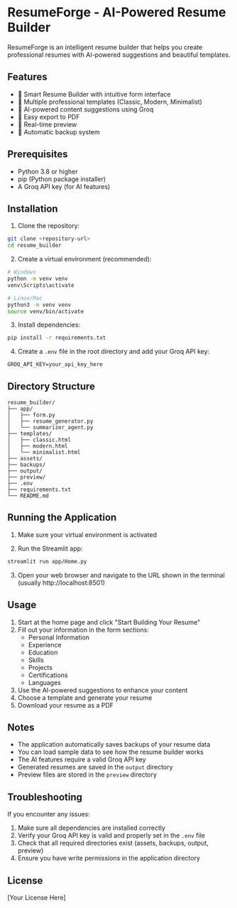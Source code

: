 # ResumeForge - AI-Powered Resume Builder

ResumeForge is an intelligent resume builder that helps you create professional resumes with AI-powered suggestions and beautiful templates.

## Features

- 📝 Smart Resume Builder with intuitive form interface
- 🎨 Multiple professional templates (Classic, Modern, Minimalist)
- 🤖 AI-powered content suggestions using Groq
- 💾 Easy export to PDF
- 🔄 Real-time preview
- 💾 Automatic backup system

## Prerequisites

- Python 3.8 or higher
- pip (Python package installer)
- A Groq API key (for AI features)

## Installation

1. Clone the repository:
```bash
git clone <repository-url>
cd resume_builder
```

2. Create a virtual environment (recommended):
```bash
# Windows
python -m venv venv
venv\Scripts\activate

# Linux/Mac
python3 -m venv venv
source venv/bin/activate
```

3. Install dependencies:
```bash
pip install -r requirements.txt
```

4. Create a `.env` file in the root directory and add your Groq API key:
```
GROQ_API_KEY=your_api_key_here
```

## Directory Structure

```
resume_builder/
├── app/
│   ├── form.py
│   ├── resume_generator.py
│   └── summarizer_agent.py
├── templates/
│   ├── classic.html
│   ├── modern.html
│   └── minimalist.html
├── assets/
├── backups/
├── output/
├── preview/
├── .env
├── requirements.txt
└── README.md
```

## Running the Application

1. Make sure your virtual environment is activated

2. Run the Streamlit app:
```bash
streamlit run app/Home.py
```

3. Open your web browser and navigate to the URL shown in the terminal (usually http://localhost:8501)

## Usage

1. Start at the home page and click "Start Building Your Resume"
2. Fill out your information in the form sections:
   - Personal Information
   - Experience
   - Education
   - Skills
   - Projects
   - Certifications
   - Languages
3. Use the AI-powered suggestions to enhance your content
4. Choose a template and generate your resume
5. Download your resume as a PDF

## Notes

- The application automatically saves backups of your resume data
- You can load sample data to see how the resume builder works
- The AI features require a valid Groq API key
- Generated resumes are saved in the `output` directory
- Preview files are stored in the `preview` directory

## Troubleshooting

If you encounter any issues:

1. Make sure all dependencies are installed correctly
2. Verify your Groq API key is valid and properly set in the `.env` file
3. Check that all required directories exist (assets, backups, output, preview)
4. Ensure you have write permissions in the application directory

## License

[Your License Here] 